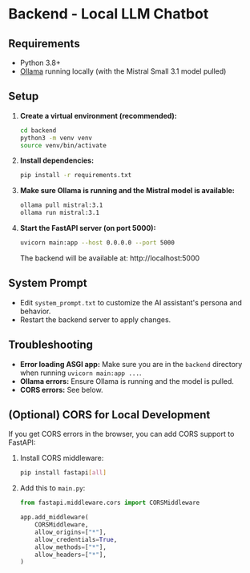 # Backend - Local LLM Chatbot

## Requirements
- Python 3.8+
- [Ollama](https://ollama.com/) running locally (with the Mistral Small 3.1 model pulled)

## Setup

1. **Create a virtual environment (recommended):**
   ```bash
   cd backend
   python3 -m venv venv
   source venv/bin/activate
   ```

2. **Install dependencies:**
   ```bash
   pip install -r requirements.txt
   ```

3. **Make sure Ollama is running and the Mistral model is available:**
   ```bash
   ollama pull mistral:3.1
   ollama run mistral:3.1
   ```

4. **Start the FastAPI server (on port 5000):**
   ```bash
   uvicorn main:app --host 0.0.0.0 --port 5000
   ```
   The backend will be available at: http://localhost:5000

## System Prompt
- Edit `system_prompt.txt` to customize the AI assistant's persona and behavior.
- Restart the backend server to apply changes.

## Troubleshooting
- **Error loading ASGI app:** Make sure you are in the `backend` directory when running `uvicorn main:app ...`.
- **Ollama errors:** Ensure Ollama is running and the model is pulled.
- **CORS errors:** See below.

## (Optional) CORS for Local Development
If you get CORS errors in the browser, you can add CORS support to FastAPI:
1. Install CORS middleware:
   ```bash
   pip install fastapi[all]
   ```
2. Add this to `main.py`:
   ```python
   from fastapi.middleware.cors import CORSMiddleware

   app.add_middleware(
       CORSMiddleware,
       allow_origins=["*"],
       allow_credentials=True,
       allow_methods=["*"],
       allow_headers=["*"],
   )
   ``` 